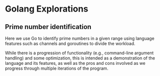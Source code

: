 # Golang Explorations
## Prime number identification

Here we use Go to identify prime numbers in a given range using language features such as channels and goroutines to divide the workload.

While there is a progression of functionality (e.g., command-line argument handling) and some optimization, this is intended as a demonstration of the language and its features, as well as the pros and cons involved as we progress through multiple iterations of the program.



